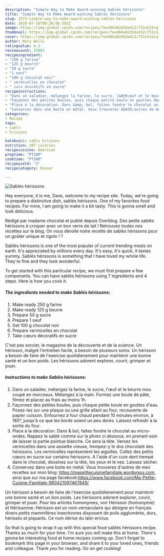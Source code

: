 ```yaml
---
description: "Simple Way to Make Award-winning Sablés hérissons"
title: "Simple Way to Make Award-winning Sablés hérissons"
slug: 2573-simple-way-to-make-award-winning-sables-herissons
date: 2020-07-16T00:28:08.592Z
image: https://img-global.cpcdn.com/recipes/feed66a02d5dad12/751x532cq70/sables-herissons-photo-principale-de-la-recette.jpg
thumbnail: https://img-global.cpcdn.com/recipes/feed66a02d5dad12/751x532cq70/sables-herissons-photo-principale-de-la-recette.jpg
cover: https://img-global.cpcdn.com/recipes/feed66a02d5dad12/751x532cq70/sables-herissons-photo-principale-de-la-recette.jpg
author: Mary Wells
ratingvalue: 4.3
reviewcount: 33981
recipeingredient:
- "250 g farine"
- "125 g beurre"
- "50 g sucre"
- "1 oeuf"
- "100 g chocolat noir"
- " vermicelles en chocolat"
- " curs dcoratifs en sucre"
recipeinstructions:
- "Dans un saladier, mélangez la farine, le sucre, l&#39;œuf et le beurre mou coupé en morceaux. Mélangez à la main. Formez une boule de pâte, filmez et placez au frais au moins 1h."
- "Façonnez des petites boules, puis chaque petite boule en gouttes d&#39;eau. Posez-les sur une plaque ou une grille allant au four, recouverte de papier cuisson. Enfournez à four chaud pendant 10 minutes environ, à 180°, jusqu&#39;à ce que les bords soient un peu dorés. Laissez refroidir à la sortie du four."
- "Place à la décoration. Dans &amp; bol, faites fondre le chocolat au micro-ondes. Nappez le sablé comme sur la photo ci dessous, en prenant soin de laisser la partie pointue blanche. Ce sera la tête. Versez les vermicelles dans une assiette creuse, trempez-y le dos chocolaté des hérissons. Les vermicelles représentent les aiguilles. Collez des petits cœurs en sucre sur certains hérissons. A l&#39;aide d&#39;un cure dent trempé dans le chocolat, dessinez sur la tête, les yeux et le nez. Laissez sécher."
- "Conservez dans une boite en métal. Vous trouverez d&#39;autres de mes recettes sur mon blog: https://mapetitecuisinefamiliale.wordpress.com, ainsi que sur ma page facebook:https://www.facebook.com/Ma-Petite-Cuisine-Familiale-960421097467849/"
categories:
- Recipe
tags:
- sabls
- hrissons

katakunci: sabls hrissons 
nutrition: 207 calories
recipecuisine: American
preptime: "PT20M"
cooktime: "PT36M"
recipeyield: "3"
recipecategory: Dinner

---
```



![Sablés hérissons](https://img-global.cpcdn.com/recipes/feed66a02d5dad12/751x532cq70/sables-herissons-photo-principale-de-la-recette.jpg)

Hey everyone, it is me, Dave, welcome to my recipe site. Today, we're going to prepare a distinctive dish, sablés hérissons. One of my favorites food recipes. For mine, I am going to make it a bit tasty. This is gonna smell and look delicious.

Rédigé par madame chocolat et publié depuis Overblog. Des petits sablés hérissons à croquer avec un bon verre de lait ! Retrouvez toutes nos recettes sur le blog. On vous dévoile notre recette de sablés hérissons pour un goûter unique et rigolo ! ?

Sablés hérissons is one of the most popular of current trending meals on earth. It's appreciated by millions every day. It's easy, it's quick, it tastes yummy. Sablés hérissons is something that I have loved my whole life. They're fine and they look wonderful.


To get started with this particular recipe, we must first prepare a few components. You can have sablés hérissons using 7 ingredients and 4 steps. Here is how you cook it.

<!--inarticleads1-->

##### The ingredients needed to make Sablés hérissons:

1. Make ready 250 g farine
1. Make ready 125 g beurre
1. Prepare 50 g sucre
1. Prepare 1 oeuf
1. Get 100 g chocolat noir
1. Prepare  vermicelles en chocolat
1. Take  cœurs décoratifs en sucre


C&#39;est pas sorcier, le magazine de la découverte et de la science. Un hérisson, malgré l&#39;entretien facile, a besoin de plusieurs soins. Un hérisson a besoin de faire de l&#39;exercise quotidienement pour maintenir une bonne santé et un bon poids. Les hérissons adorent explorer, courir, grimper et jouer. 

<!--inarticleads2-->

##### Instructions to make Sablés hérissons:

1. Dans un saladier, mélangez la farine, le sucre, l&#39;œuf et le beurre mou coupé en morceaux. Mélangez à la main. Formez une boule de pâte, filmez et placez au frais au moins 1h.
1. Façonnez des petites boules, puis chaque petite boule en gouttes d&#39;eau. Posez-les sur une plaque ou une grille allant au four, recouverte de papier cuisson. Enfournez à four chaud pendant 10 minutes environ, à 180°, jusqu&#39;à ce que les bords soient un peu dorés. Laissez refroidir à la sortie du four.
1. Place à la décoration. Dans &amp; bol, faites fondre le chocolat au micro-ondes. Nappez le sablé comme sur la photo ci dessous, en prenant soin de laisser la partie pointue blanche. Ce sera la tête. Versez les vermicelles dans une assiette creuse, trempez-y le dos chocolaté des hérissons. Les vermicelles représentent les aiguilles. Collez des petits cœurs en sucre sur certains hérissons. A l&#39;aide d&#39;un cure dent trempé dans le chocolat, dessinez sur la tête, les yeux et le nez. Laissez sécher.
1. Conservez dans une boite en métal. Vous trouverez d&#39;autres de mes recettes sur mon blog: https://mapetitecuisinefamiliale.wordpress.com, ainsi que sur ma page facebook:https://www.facebook.com/Ma-Petite-Cuisine-Familiale-960421097467849/


Un hérisson a besoin de faire de l&#39;exercise quotidienement pour maintenir une bonne santé et un bon poids. Les hérissons adorent explorer, courir, grimper et jouer. Pour les articles homonymes, voir Hérisson (homonymie) et Hérissonne. Hérisson est un nom vernaculaire qui désigne en français divers petits mammifères insectivores disposant de poils agglomérés, durs, hérissés et piquants. Ce nom dérive du latin ericius. 

So that is going to wrap it up with this special food sablés hérissons recipe. Thanks so much for your time. I'm sure you will make this at home. There's gonna be interesting food at home recipes coming up. Don't forget to bookmark this page in your browser, and share it to your loved ones, friends and colleague. Thank you for reading. Go on get cooking!
